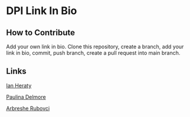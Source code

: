 # DPI Link In Bio

## How to Contribute
Add your own link in bio. Clone this repository, create a branch, add your link in bio, commit, push branch, create a pull request into main branch.

## Links
[Ian Heraty](https://heratyian.github.io)

[Paulina Delmore](https://pdelmore.github.io/)


[Arbreshe Rubovci](https://arbresha.github.io/)

